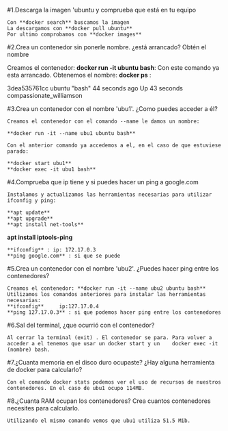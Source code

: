 #1.Descarga la imagen 'ubuntu y comprueba que está en tu equipo

    Con **docker search** buscamos la imagen
    La descargamos con **docker pull ubuntu**
    Por ultimo comprobamos con **docker images**

#2.Crea un contenedor sin ponerle nombre. ¿está arrancado? Obtén el nombre

   Creamos el contenedor: **docker run -it ubuntu bash**: Con este comando ya esta arrancado.
   Obtenemos el nombre: **docker ps** :
   
   3dea535761cc   ubuntu    "bash"    44 seconds ago   Up 43 seconds    compassionate_williamson

#3.Crea un contenedor con el nombre 'ubu1'. ¿Como puedes acceder a él?

    Creamos el contenedor con el comando --name le damos un nombre:
   
    **docker run -it --name ubu1 ubuntu bash**
   
    Con el anterior comando ya accedemos a el, en el caso de que estuviese parado:
   
    **docker start ubu1**
    **docker exec -it ubu1 bash**

#4.Comprueba que ip tiene y si puedes hacer un ping a google.com

    Instalamos y actualizamos las herramientas necesarias para utilizar ifconfig y ping:
    
    **apt update**
    **apt upgrade**
    **apt install net-tools**
   **apt install iptools-ping**

    **ifconfig** : ip: 172.17.0.3
    **ping google.com** : si que se puede

#5.Crea un contenedor con el nombre 'ubu2'. ¿Puedes hacer ping entre los contenedores?

    Creamos el contenedor: **docker run -it --name ubu2 ubuntu bash**
    Utilizamos los comandos anteriores para instalar las herramientas necesarias:
    **ifconfig**     ip:127.17.0.4
    **ping 127.17.0.3** : si que podemos hacer ping entre los contenedores


#6.Sal del terminal, ¿que ocurrió con el contenedor?

    Al cerrar la terminal (exit) . El contenedor se para. Para volver a acceder a el tenemos que usar un docker start y un    docker exec -it (nombre) bash.

#7.¿Cuanta memoria en el disco duro ocupaste? ¿Hay alguna herramienta de docker para calcularlo?

    Con el comando docker stats podemos ver el uso de recursos de nuestros contenedores. En el caso de ubu1 ocupo 114MB.


#8.¿Cuanta RAM ocupan los contenedores? Crea cuantos contenedores necesites para calcularlo.

    Utilizando el mismo comando vemos que ubu1 utiliza 51.5 Mib.